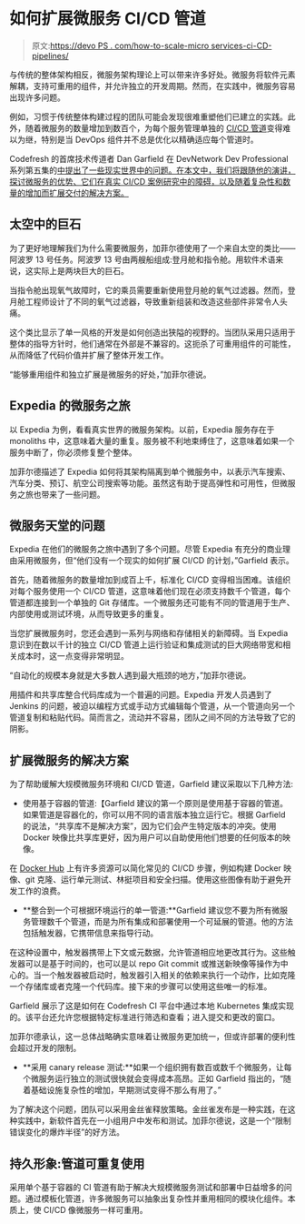 # 如何扩展微服务 CI/CD 管道

> 原文:[https://devo PS . com/how-to-scale-micro services-ci-CD-pipelines/](https://devops.com/how-to-scale-microservices-ci-cd-pipelines/)

与传统的整体架构相反，微服务架构理论上可以带来许多好处。微服务将软件元素解耦，支持可重用的组件，并允许独立的开发周期。然而，在实践中，微服务容易出现许多问题。

例如，习惯于传统整体构建过程的团队可能会发现很难重塑他们已建立的实践。此外，随着微服务的数量增加到数百个，为每个服务管理单独的 [CI/CD 管道](https://devops.com/how-to-implement-an-effective-ci-cd-pipeline/)变得难以为继，特别是当 DevOps 组件并不总是优化以精确适应每个管道时。

Codefresh 的首席技术传道者 Dan Garfield 在 DevNetwork Dev Professional 系列第五集的[中提出了一些现实世界中的问题。在本文中，我们将跟随他的演讲，探讨微服务的优势、它们在真实 CI/CD 案例研究中的障碍，以及随着复杂性和数量的增加而扩展交付的解决方案。](https://www.bigmarker.com/devnetwork1/CI-CD-for-Microservices-Best-Practices-and-Lessons-From-the-Trenches)

## 太空中的巨石

为了更好地理解我们为什么需要微服务，加菲尔德使用了一个来自太空的类比——阿波罗 13 号任务。阿波罗 13 号由两艘船组成:登月舱和指令舱。用软件术语来说，这实际上是两块巨大的巨石。

当指令舱出现氧气故障时，它的乘员需要重新使用登月舱的氧气过滤器。然而，登月舱工程师设计了不同的氧气过滤器，导致重新组装和改造这些部件非常令人头痛。

这个类比显示了单一风格的开发是如何创造出狭隘的视野的。当团队采用只适用于整体的指导方针时，他们通常在外部是不兼容的。这扼杀了可重用组件的可能性，从而降低了代码价值并扩展了整体开发工作。

“能够重用组件和独立扩展是微服务的好处，”加菲尔德说。

## Expedia 的微服务之旅

以 Expedia 为例，看看真实世界的微服务架构。以前，Expedia 服务存在于 monoliths 中，这意味着大量的重复。服务被不利地束缚住了，这意味着如果一个服务中断了，你必须修复整个整体。

加菲尔德描述了 Expedia 如何将其架构隔离到单个微服务中，以表示汽车搜索、汽车分类、预订、航空公司搜索等功能。虽然这有助于提高弹性和可用性，但微服务之旅也带来了一些问题。

## 微服务天堂的问题

Expedia 在他们的微服务之旅中遇到了多个问题。尽管 Expedia 有充分的商业理由采用微服务，但“他们没有一个现实的如何扩展 CI/CD 的计划，”Garfield 表示。

首先，随着微服务的数量增加到成百上千，标准化 CI/CD 变得相当困难。该组织对每个服务使用一个 CI/CD 管道，这意味着他们现在必须支持数千个管道，每个管道都连接到一个单独的 Git 存储库。一个微服务还可能有不同的管道用于生产、内部使用或测试环境，从而导致更多的重复。

当您扩展微服务时，您还会遇到一系列与网络和存储相关的新障碍。当 Expedia 意识到在数以千计的独立 CI/CD 管道上运行验证和集成测试的巨大网络带宽和相关成本时，这一点变得非常明显。

“自动化的规模本身就是大多数人遇到最大瓶颈的地方，”加菲尔德说。

用插件和共享库整合代码库成为一个普遍的问题。Expedia 开发人员遇到了 Jenkins 的问题，被迫以编程方式或手动方式编辑每个管道，从一个管道向另一个管道复制和粘贴代码。简而言之，流动并不容易，团队之间不同的方法导致了它的阴影。

## 扩展微服务的解决方案

为了帮助缓解大规模微服务环境和 CI/CD 管道，Garfield 建议采取以下几种方法:

*   使用基于容器的管道:【Garfield 建议的第一个原则是使用基于容器的管道。如果管道是容器化的，你可以用不同的语言版本独立运行它。根据 Garfield 的说法，“共享库不是解决方案”，因为它们会产生特定版本的冲突。使用 Docker 映像比共享库更好，因为用户可以自助使用他们想要的任何版本的映像。

在 [Docker Hub](https://hub.docker.com/search?q=&type=image) 上有许多资源可以简化常见的 CI/CD 步骤，例如构建 Docker 映像、git 克隆、运行单元测试、林挺项目和安全扫描。使用这些图像有助于避免开发工作的浪费。

*   **整合到一个可根据环境运行的单一管道:**Garfield 建议您不要为所有微服务管理数千个管道，而是为所有集成和部署使用一个可延展的管道。他的方法包括触发器，它携带信息来指导行动。

在这种设置中，触发器携带上下文或元数据，允许管道相应地更改其行为。这些触发器可以是基于时间的，也可以是以 repo Git commit 或推送新映像等操作为中心的。当一个触发器被启动时，触发器引入相关的依赖来执行一个动作，比如克隆一个存储库或者克隆一个代码库。接下来的步骤可以使用这些唯一的标准。

Garfield 展示了这是如何在 Codefresh CI 平台中通过本地 Kubernetes 集成实现的。该平台还允许您根据特定标准进行筛选和查看；进入提交和更改的窗口。

加菲尔德承认，这一总体战略确实意味着让微服务更加统一，但或许部署的便利性会超过开发的限制。

*   **采用 canary release 测试:**如果一个组织拥有数百或数千个微服务，让每个微服务运行独立的测试很快就会变得成本高昂。正如 Garfield 指出的，“随着基础设施复杂性的增加，早期测试变得不那么有用了。”

为了解决这个问题，团队可以采用金丝雀释放策略。金丝雀发布是一种实践，在这种实践中，新软件首先在一小组用户中发布和测试。加菲尔德说，这是一个“限制错误变化的爆炸半径”的好方法。

## 持久形象:管道可重复使用

采用单个基于容器的 CI 管道有助于解决大规模微服务测试和部署中日益增多的问题。通过模板化管道，许多微服务可以抽象出复杂性并重用相同的模块化组件。本质上，使 CI/CD 像微服务一样可重用。